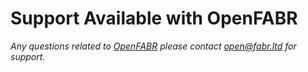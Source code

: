 # Support Available with OpenFABR

_Any questions related to [OpenFABR](https://open.fabrhq.com) please contact <open@fabr.ltd> for support._
